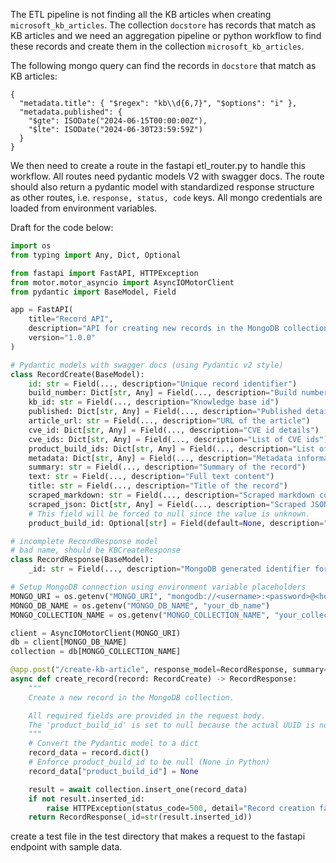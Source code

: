 
The ETL pipeline is not finding all the KB articles when creating `microsoft_kb_articles`.
The collection `docstore` has records that match as KB articles and we need an aggregation pipeline or python workflow to find these records and create them in the collection `microsoft_kb_articles`.

The following mongo query can find the records in `docstore` that match as KB articles:
```mongodb
{
  "metadata.title": { "$regex": "kb\\d{6,7}", "$options": "i" },
  "metadata.published": {
    "$gte": ISODate("2024-06-15T00:00:00Z"),
    "$lte": ISODate("2024-06-30T23:59:59Z")
  }
}
```

We then need to create a route in the fastapi etl_router.py to handle this workflow. All routes need pydantic models V2 with swagger docs. The route should also return a pydantic model with standardized response structure as other routes, i.e. `response, status, code` keys. All mongo credentials are loaded from environment variables.

Draft for the code below:
```python
import os
from typing import Any, Dict, Optional

from fastapi import FastAPI, HTTPException
from motor.motor_asyncio import AsyncIOMotorClient
from pydantic import BaseModel, Field

app = FastAPI(
    title="Record API",
    description="API for creating new records in the MongoDB collection.",
    version="1.0.0"
)

# Pydantic models with swagger docs (using Pydantic v2 style)
class RecordCreate(BaseModel):
    id: str = Field(..., description="Unique record identifier")
    build_number: Dict[str, Any] = Field(..., description="Build number details")
    kb_id: str = Field(..., description="Knowledge base id")
    published: Dict[str, Any] = Field(..., description="Published details")
    article_url: str = Field(..., description="URL of the article")
    cve_id: Dict[str, Any] = Field(..., description="CVE id details")
    cve_ids: Dict[str, Any] = Field(..., description="List of CVE ids")
    product_build_ids: Dict[str, Any] = Field(..., description="List of product build ids")
    metadata: Dict[str, Any] = Field(..., description="Metadata information")
    summary: str = Field(..., description="Summary of the record")
    text: str = Field(..., description="Full text content")
    title: str = Field(..., description="Title of the record")
    scraped_markdown: str = Field(..., description="Scraped markdown content")
    scraped_json: Dict[str, Any] = Field(..., description="Scraped JSON content")
    # This field will be forced to null since the value is unknown.
    product_build_id: Optional[str] = Field(default=None, description="Foreign key to product build, set to null if unknown")

# incomplete RecordResponse model
# bad name, should be KBCreateResponse
class RecordResponse(BaseModel):
    _id: str = Field(..., description="MongoDB generated identifier for the new record")

# Setup MongoDB connection using environment variable placeholders
MONGO_URI = os.getenv("MONGO_URI", "mongodb://<username>:<password>@<host>:<port>")
MONGO_DB_NAME = os.getenv("MONGO_DB_NAME", "your_db_name")
MONGO_COLLECTION_NAME = os.getenv("MONGO_COLLECTION_NAME", "your_collection_name")

client = AsyncIOMotorClient(MONGO_URI)
db = client[MONGO_DB_NAME]
collection = db[MONGO_COLLECTION_NAME]

@app.post("/create-kb-article", response_model=RecordResponse, summary="Create a new record", tags=["Records"])
async def create_record(record: RecordCreate) -> RecordResponse:
    """
    Create a new record in the MongoDB collection.

    All required fields are provided in the request body.
    The 'product_build_id' is set to null because the actual UUID is not available.
    """
    # Convert the Pydantic model to a dict
    record_data = record.dict()
    # Enforce product_build_id to be null (None in Python)
    record_data["product_build_id"] = None

    result = await collection.insert_one(record_data)
    if not result.inserted_id:
        raise HTTPException(status_code=500, detail="Record creation failed")
    return RecordResponse(_id=str(result.inserted_id))
```

create a test file in the test directory that makes a request to the fastapi endpoint with sample data.
